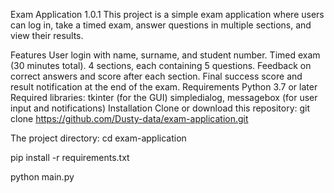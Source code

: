 Exam Application 1.0.1
This project is a simple exam application where users can log in, take a timed exam, answer questions in multiple sections, and view their results.

Features
User login with name, surname, and student number.
Timed exam (30 minutes total).
4 sections, each containing 5 questions.
Feedback on correct answers and score after each section.
Final success score and result notification at the end of the exam.
Requirements
Python 3.7 or later
Required libraries:
tkinter (for the GUI)
simpledialog, messagebox (for user input and notifications)
Installation
Clone or download this repository:
git clone https://github.com/Dusty-data/exam-application.git

The project directory:
cd exam-application

pip install -r requirements.txt

python main.py